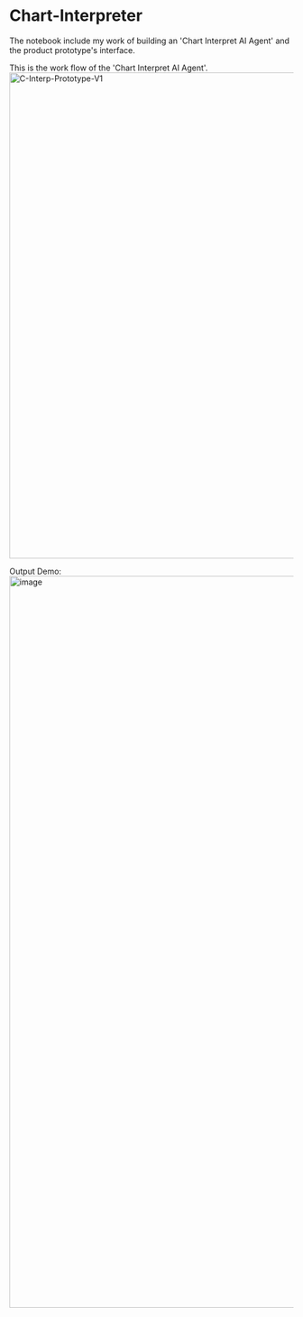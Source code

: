 # Chart-Interpreter
The notebook include my work of building an 'Chart Interpret AI Agent' and the product prototype's interface.

This is the work flow of the 'Chart Interpret AI Agent'.
<img width="862" alt="C-Interp-Prototype-V1" src="https://github.com/user-attachments/assets/0eda87cc-1ca1-4a52-9550-0244a151224e" />

Output Demo:
<img width="1298" alt="image" src="https://github.com/user-attachments/assets/6d31945f-d3e9-434e-8d93-e2da7d607fd7" />

